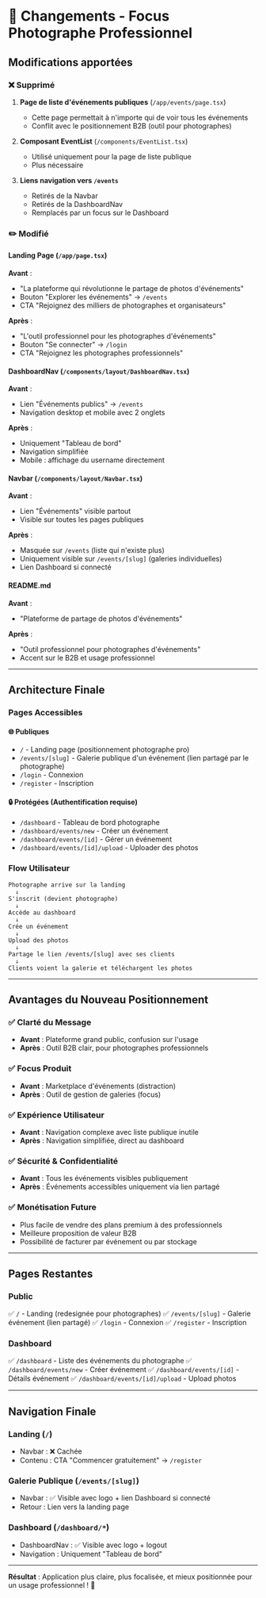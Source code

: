 # 🎯 Changements - Focus Photographe Professionnel

## Modifications apportées

### ❌ Supprimé

1. **Page de liste d'événements publiques** (`/app/events/page.tsx`)
   - Cette page permettait à n'importe qui de voir tous les événements
   - Conflit avec le positionnement B2B (outil pour photographes)

2. **Composant EventList** (`/components/EventList.tsx`)
   - Utilisé uniquement pour la page de liste publique
   - Plus nécessaire

3. **Liens navigation vers `/events`**
   - Retirés de la Navbar
   - Retirés de la DashboardNav
   - Remplacés par un focus sur le Dashboard

### ✏️ Modifié

#### Landing Page (`/app/page.tsx`)
**Avant** :
- "La plateforme qui révolutionne le partage de photos d'événements"
- Bouton "Explorer les événements" → `/events`
- CTA "Rejoignez des milliers de photographes et organisateurs"

**Après** :
- "L'outil professionnel pour les photographes d'événements"
- Bouton "Se connecter" → `/login`
- CTA "Rejoignez les photographes professionnels"

#### DashboardNav (`/components/layout/DashboardNav.tsx`)
**Avant** :
- Lien "Événements publics" → `/events`
- Navigation desktop et mobile avec 2 onglets

**Après** :
- Uniquement "Tableau de bord"
- Navigation simplifiée
- Mobile : affichage du username directement

#### Navbar (`/components/layout/Navbar.tsx`)
**Avant** :
- Lien "Événements" visible partout
- Visible sur toutes les pages publiques

**Après** :
- Masquée sur `/events` (liste qui n'existe plus)
- Uniquement visible sur `/events/[slug]` (galeries individuelles)
- Lien Dashboard si connecté

#### README.md
**Avant** :
- "Plateforme de partage de photos d'événements"

**Après** :
- "Outil professionnel pour photographes d'événements"
- Accent sur le B2B et usage professionnel

---

## Architecture Finale

### Pages Accessibles

#### 🌐 Publiques
- `/` - Landing page (positionnement photographe pro)
- `/events/[slug]` - Galerie publique d'un événement (lien partagé par le photographe)
- `/login` - Connexion
- `/register` - Inscription

#### 🔒 Protégées (Authentification requise)
- `/dashboard` - Tableau de bord photographe
- `/dashboard/events/new` - Créer un événement
- `/dashboard/events/[id]` - Gérer un événement
- `/dashboard/events/[id]/upload` - Uploader des photos

### Flow Utilisateur

```
Photographe arrive sur la landing
  ↓
S'inscrit (devient photographe)
  ↓
Accède au dashboard
  ↓
Crée un événement
  ↓
Upload des photos
  ↓
Partage le lien /events/[slug] avec ses clients
  ↓
Clients voient la galerie et téléchargent les photos
```

---

## Avantages du Nouveau Positionnement

### ✅ Clarté du Message
- **Avant** : Plateforme grand public, confusion sur l'usage
- **Après** : Outil B2B clair, pour photographes professionnels

### ✅ Focus Produit
- **Avant** : Marketplace d'événements (distraction)
- **Après** : Outil de gestion de galeries (focus)

### ✅ Expérience Utilisateur
- **Avant** : Navigation complexe avec liste publique inutile
- **Après** : Navigation simplifiée, direct au dashboard

### ✅ Sécurité & Confidentialité
- **Avant** : Tous les événements visibles publiquement
- **Après** : Événements accessibles uniquement via lien partagé

### ✅ Monétisation Future
- Plus facile de vendre des plans premium à des professionnels
- Meilleure proposition de valeur B2B
- Possibilité de facturer par événement ou par stockage

---

## Pages Restantes

### Public
✅ `/` - Landing (redesignée pour photographes)
✅ `/events/[slug]` - Galerie événement (lien partagé)
✅ `/login` - Connexion
✅ `/register` - Inscription

### Dashboard
✅ `/dashboard` - Liste des événements du photographe
✅ `/dashboard/events/new` - Créer événement
✅ `/dashboard/events/[id]` - Détails événement
✅ `/dashboard/events/[id]/upload` - Upload photos

---

## Navigation Finale

### Landing (`/`)
- Navbar : ❌ Cachée
- Contenu : CTA "Commencer gratuitement" → `/register`

### Galerie Publique (`/events/[slug]`)
- Navbar : ✅ Visible avec logo + lien Dashboard si connecté
- Retour : Lien vers la landing page

### Dashboard (`/dashboard/*`)
- DashboardNav : ✅ Visible avec logo + logout
- Navigation : Uniquement "Tableau de bord"

---

**Résultat** : Application plus claire, plus focalisée, et mieux positionnée pour un usage professionnel ! 🎯
